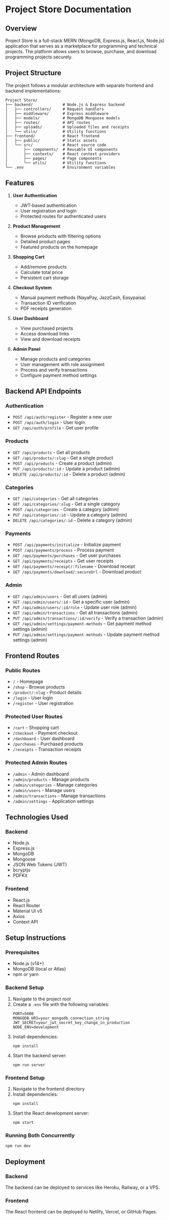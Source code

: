 # Project Store Documentation

## Overview

Project Store is a full-stack MERN (MongoDB, Express.js, React.js, Node.js) application that serves as a marketplace for programming and technical projects. The platform allows users to browse, purchase, and download programming projects securely.

## Project Structure

The project follows a modular architecture with separate frontend and backend implementations:

```
Project Store/
├── backend/             # Node.js & Express backend
│   ├── controllers/     # Request handlers
│   ├── middleware/      # Express middleware
│   ├── models/          # MongoDB Mongoose models
│   ├── routes/          # API routes
│   ├── uploads/         # Uploaded files and receipts
│   └── utils/           # Utility functions
├── frontend/            # React frontend
│   ├── public/          # Static assets
│   └── src/             # React source code
│       ├── components/  # Reusable UI components
│       ├── contexts/    # React context providers
│       ├── pages/       # Page components
│       └── utils/       # Utility functions
└── .env                 # Environment variables
```

## Features

1. **User Authentication**
   - JWT-based authentication
   - User registration and login
   - Protected routes for authenticated users

2. **Product Management**
   - Browse products with filtering options
   - Detailed product pages
   - Featured products on the homepage

3. **Shopping Cart**
   - Add/remove products
   - Calculate total price
   - Persistent cart storage

4. **Checkout System**
   - Manual payment methods (NayaPay, JazzCash, Easypaisa)
   - Transaction ID verification
   - PDF receipts generation

5. **User Dashboard**
   - View purchased projects
   - Access download links
   - View and download receipts

6. **Admin Panel**
   - Manage products and categories
   - User management with role assignment
   - Process and verify transactions
   - Configure payment method settings

## Backend API Endpoints

### Authentication
- `POST /api/auth/register` - Register a new user
- `POST /api/auth/login` - User login
- `GET /api/auth/profile` - Get user profile

### Products
- `GET /api/products` - Get all products
- `GET /api/products/:slug` - Get a single product
- `POST /api/products` - Create a product (admin)
- `PUT /api/products/:id` - Update a product (admin)
- `DELETE /api/products/:id` - Delete a product (admin)

### Categories
- `GET /api/categories` - Get all categories
- `GET /api/categories/:slug` - Get a single category
- `POST /api/categories` - Create a category (admin)
- `PUT /api/categories/:id` - Update a category (admin)
- `DELETE /api/categories/:id` - Delete a category (admin)

### Payments
- `POST /api/payments/initialize` - Initialize payment
- `POST /api/payments/process` - Process payment
- `GET /api/payments/purchases` - Get user purchases
- `GET /api/payments/receipts` - Get user receipts
- `GET /api/payments/receipt/:filename` - Download receipt
- `GET /api/payments/download/:secureUrl` - Download product

### Admin
- `GET /api/admin/users` - Get all users (admin)
- `GET /api/admin/users/:id` - Get a specific user (admin)
- `PUT /api/admin/users/:id/role` - Update user role (admin)
- `GET /api/admin/transactions` - Get all transactions (admin)
- `PUT /api/admin/transactions/:id/verify` - Verify a transaction (admin)
- `GET /api/admin/settings/payment-methods` - Get payment method settings (admin)
- `PUT /api/admin/settings/payment-methods` - Update payment method settings (admin)

## Frontend Routes

### Public Routes
- `/` - Homepage
- `/shop` - Browse products
- `/product/:slug` - Product details
- `/login` - User login
- `/register` - User registration

### Protected User Routes
- `/cart` - Shopping cart
- `/checkout` - Payment checkout
- `/dashboard` - User dashboard
- `/purchases` - Purchased products
- `/receipts` - Transaction receipts

### Protected Admin Routes
- `/admin` - Admin dashboard
- `/admin/products` - Manage products
- `/admin/categories` - Manage categories
- `/admin/users` - Manage users
- `/admin/transactions` - Manage transactions
- `/admin/settings` - Application settings

## Technologies Used

### Backend
- Node.js
- Express.js
- MongoDB
- Mongoose
- JSON Web Tokens (JWT)
- bcryptjs
- PDFKit

### Frontend
- React.js
- React Router
- Material UI v5
- Axios
- Context API

## Setup Instructions

### Prerequisites
- Node.js (v14+)
- MongoDB (local or Atlas)
- npm or yarn

### Backend Setup
1. Navigate to the project root
2. Create a `.env` file with the following variables:
   ```
   PORT=5000
   MONGODB_URI=your_mongodb_connection_string
   JWT_SECRET=your_jwt_secret_key_change_in_production
   NODE_ENV=development
   ```
3. Install dependencies:
   ```
   npm install
   ```
4. Start the backend server:
   ```
   npm run server
   ```

### Frontend Setup
1. Navigate to the frontend directory
2. Install dependencies:
   ```
   npm install
   ```
3. Start the React development server:
   ```
   npm start
   ```

### Running Both Concurrently
```
npm run dev
```

## Deployment

### Backend
The backend can be deployed to services like Heroku, Railway, or a VPS.

### Frontend
The React frontend can be deployed to Netlify, Vercel, or GitHub Pages.
